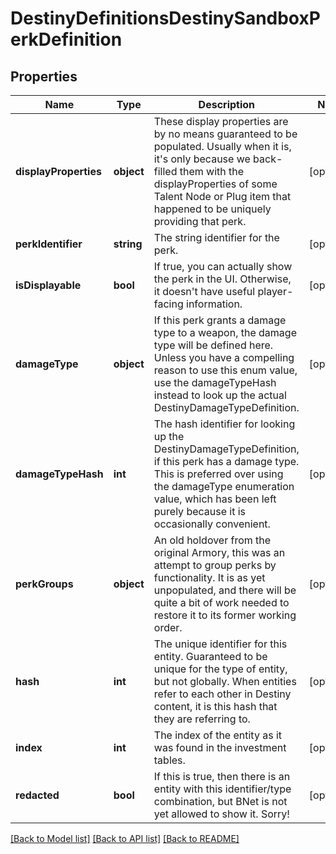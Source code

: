 # DestinyDefinitionsDestinySandboxPerkDefinition

## Properties
Name | Type | Description | Notes
------------ | ------------- | ------------- | -------------
**displayProperties** | **object** | These display properties are by no means guaranteed to be populated. Usually when it is, it&#39;s only because we back-filled them with the displayProperties of some Talent Node or Plug item that happened to be uniquely providing that perk. | [optional] 
**perkIdentifier** | **string** | The string identifier for the perk. | [optional] 
**isDisplayable** | **bool** | If true, you can actually show the perk in the UI. Otherwise, it doesn&#39;t have useful player-facing information. | [optional] 
**damageType** | **object** | If this perk grants a damage type to a weapon, the damage type will be defined here.  Unless you have a compelling reason to use this enum value, use the damageTypeHash instead to look up the actual DestinyDamageTypeDefinition. | [optional] 
**damageTypeHash** | **int** | The hash identifier for looking up the DestinyDamageTypeDefinition, if this perk has a damage type.  This is preferred over using the damageType enumeration value, which has been left purely because it is occasionally convenient. | [optional] 
**perkGroups** | **object** | An old holdover from the original Armory, this was an attempt to group perks by functionality.  It is as yet unpopulated, and there will be quite a bit of work needed to restore it to its former working order. | [optional] 
**hash** | **int** | The unique identifier for this entity. Guaranteed to be unique for the type of entity, but not globally.  When entities refer to each other in Destiny content, it is this hash that they are referring to. | [optional] 
**index** | **int** | The index of the entity as it was found in the investment tables. | [optional] 
**redacted** | **bool** | If this is true, then there is an entity with this identifier/type combination, but BNet is not yet allowed to show it. Sorry! | [optional] 

[[Back to Model list]](../README.md#documentation-for-models) [[Back to API list]](../README.md#documentation-for-api-endpoints) [[Back to README]](../README.md)


